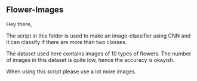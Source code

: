 ## Flower-Images

Hey there,

The script in this folder is used to make an image-classifier using CNN and it can classify if there are more than two classes.


The dataset used here contains images of 10 types of flowers. The number of images in this dataset is quite low, hence the accuracy is okayish.


When using this script please use a lot more images.
